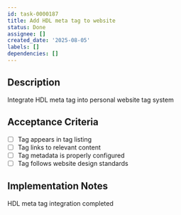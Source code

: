 ```yaml
---
id: task-0000187
title: Add HDL meta tag to website
status: Done
assignee: []
created_date: '2025-08-05'
labels: []
dependencies: []
---
```


## Description

Integrate HDL meta tag into personal website tag system

## Acceptance Criteria

- [ ] Tag appears in tag listing
- [ ] Tag links to relevant content
- [ ] Tag metadata is properly configured
- [ ] Tag follows website design standards

## Implementation Notes

HDL meta tag integration completed
